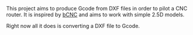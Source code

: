 This project aims to produce Gcode from DXF files in order to pilot a CNC router. It is inspired by [bCNC](https://github.com/vlachoudis/bCNC/) and aims to work with simple 2.5D models.

Right now all it does is converting a DXF file to Gcode.
